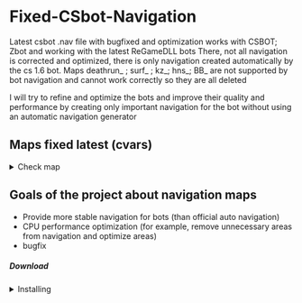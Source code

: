 # Fixed-CSbot-Navigation
Latest csbot .nav file with bugfixed and optimization
works with CSBOT; Zbot and working with the latest ReGameDLL bots
There, not all navigation is corrected and optimized, there is only navigation created automatically by the cs 1.6 bot.
Maps deathrun_ ; surf_ ; kz_; hns_; BB_ are not supported by bot navigation and cannot work correctly so they are all deleted

I will try to refine and optimize the bots and improve their quality and performance by creating only important navigation for the bot without using an automatic navigation generator

## Maps fixed latest (cvars)
<details>
<summary>Check map</summary>

| Map                               | size | bugfix | Description |
| :--------------------------------- | :-: | :----------: | :--------------------------------------------- |
| [zm_houses.nav](navigations/zm_houses.nav) | 116 KB | more fixed bugs | zm_houses critical fixed bugs |
| [35hp_2.nav](navigations/35hp_2.nav)       | 183 KB | fixed areas | fixed water area |
| Total size navigations in archive | 1.78 GB | have small fix | removed more bad maps where impossible to fix it<br>removed deathrun_ ; surf_ ; kz_; hns_; BB_</br>|
| 705 MB - 2023 year | 1.78 GB - 2024 pack | waiting | :--------------------------------------------- |
</details>


## Goals of the project about navigation maps
<ul>
<li>Provide more stable navigation for bots (than official auto navigation)</li>
<li>CPU performance optimization (for example, remove unnecessary areas from navigation and optimize areas)</li>
<li>bugfix</li>
</ul>

##### Download

<details>
<summary>Installing</summary>

<ul>
<li>
Installing required by github full folder if you want
<pre>
<br>download archive from github</br>
next step unpack to nav files on your cstrike
<br>\steamapps\common\Half-Life\cstrike\maps</br>
</pre>
</li>
</ul>
